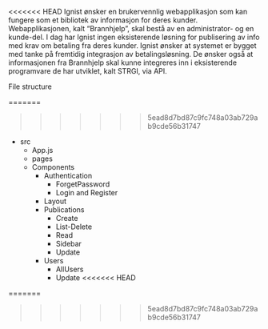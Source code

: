 <<<<<<< HEAD
Ignist ønsker en brukervennlig webapplikasjon som kan fungere som et bibliotek av informasjon for deres kunder. Webapplikasjonen, kalt “Brannhjelp”, skal bestå av en administrator- og en kunde-del. I dag har Ignist ingen eksisterende løsning for publisering av info med krav om betaling fra deres kunder. Ignist ønsker at systemet er bygget med tanke på fremtidig integrasjon av betalingsløsning. De ønsker også at informasjonen fra Brannhjelp skal kunne integreres inn i eksisterende programvare de har utviklet, kalt STRGI, via API. 


File structure

=======
>>>>>>> 5ead8d7bd87c9fc748a03ab729ab9cde56b31747
- src
  - App.js
  - pages
  - Components
    - Authentication
      - ForgetPassword
      - Login and Register
    - Layout
    - Publications
      - Create
      - List-Delete
      - Read
      - Sidebar
      - Update
    - Users
      - AllUsers
      - Update
<<<<<<< HEAD









=======
>>>>>>> 5ead8d7bd87c9fc748a03ab729ab9cde56b31747
